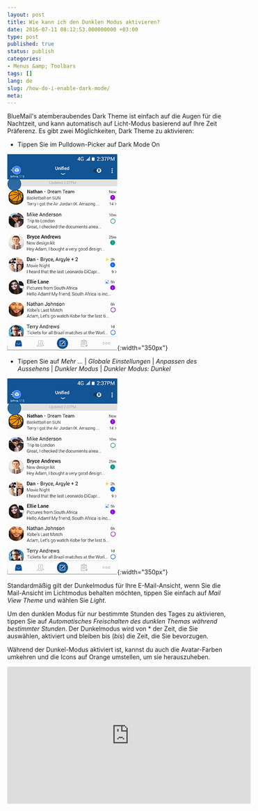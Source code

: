 ```yaml
---
layout: post
title: Wie kann ich den Dunklen Modus aktivieren?
date: 2016-07-11 08:12:53.000000000 +03:00
type: post
published: true
status: publish
categories:
- Menus &amp; Toolbars
tags: []
lang: de
slug: /how-do-i-enable-dark-mode/
meta:
---
```


BlueMail's atemberaubendes Dark Theme ist einfach auf die Augen für die Nachtzeit, und kann automatisch auf Licht-Modus basierend auf Ihre Zeit Präferenz.
Es gibt zwei Möglichkeiten, Dark Theme zu aktivieren:

* Tippen Sie im Pulldown-Picker auf Dark Mode On

![DarkTheme](/assets/BlueMail_Tip_DarkTheme_v1.gif){:width="350px"}

* Tippen Sie auf *Mehr ...* \| *Globale Einstellungen* \| *Anpassen des Aussehens* \| *Dunkler Modus* \| *Dunkler Modus: Dunkel*

![Dark Theme 2](/assets/BlueMail_Tip_DarkTheme_v2.gif){:width="350px"}

Standardmäßig gilt der Dunkelmodus für Ihre E-Mail-Ansicht, wenn Sie die Mail-Ansicht im Lichtmodus behalten möchten, tippen Sie einfach auf *Mail View Theme* und wählen Sie *Light*.

Um den dunklen Modus für nur bestimmte Stunden des Tages zu aktivieren, tippen Sie auf *Automatisches Freischalten des dunklen Themas während bestimmter Stunden*. Der Dunkelmodus wird von * der Zeit, die Sie auswählen, aktiviert und bleiben bis (*bis*) die Zeit, die Sie bevorzugen.

Während der Dunkel-Modus aktiviert ist, kannst du auch die Avatar-Farben umkehren und die Icons auf Orange umstellen, um sie herauszuheben.

<iframe src="https://www.youtube.com/embed/O8Qzw8ulh_o?list=PLXcA1xyD8E7dB0XsKApln4AqCumFbmOJK&amp;loop=1" width="560" height="315" frameborder="0" allowfullscreen="allowfullscreen"></iframe>
